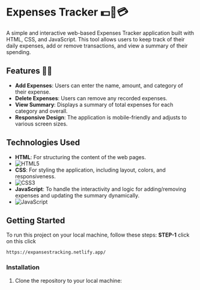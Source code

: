 # Expenses Tracker 💵💸💳

A simple and interactive web-based Expenses Tracker application built with HTML, CSS, and JavaScript. This tool allows users to keep track of their daily expenses, add or remove transactions, and view a summary of their spending.

## Features 👾👾

- **Add Expenses**: Users can enter the name, amount, and category of their expense.
- **Delete Expenses**: Users can remove any recorded expenses.
- **View Summary**: Displays a summary of total expenses for each category and overall.
- **Responsive Design**: The application is mobile-friendly and adjusts to various screen sizes.

## Technologies Used 

- **HTML**: For structuring the content of the web pages.
-  <img src="https://img.shields.io/badge/HTML5-%23E34F26.svg?style=for-the-badge&logo=html5&logoColor=white" alt="HTML5" />
- **CSS**: For styling the application, including layout, colors, and responsiveness.
-  <img src="https://img.shields.io/badge/CSS3-%231572B6.svg?style=for-the-badge&logo=css3&logoColor=white" alt="CSS3" />
- **JavaScript**: To handle the interactivity and logic for adding/removing expenses and updating the summary dynamically.
- <img src="https://img.shields.io/badge/JavaScript-%23F7DF1E.svg?style=for-the-badge&logo=javascript&logoColor=black" alt="JavaScript" />

## Getting Started

To run this project on your local machine, follow these steps:
**STEP-1** click on this click

    https://expansestracking.netlify.app/


### Installation

1. Clone the repository to your local machine:

   ```bash
   

